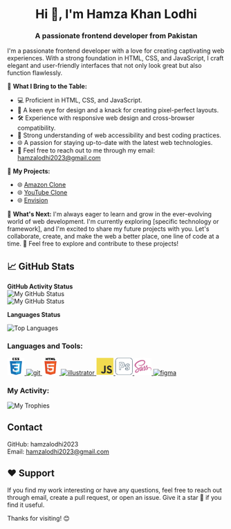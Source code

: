 <h1 align="center">Hi 👋, I'm Hamza Khan Lodhi</h1>
<h3 align="center">A passionate frontend developer from Pakistan</h3>

I'm a passionate frontend developer with a love for creating captivating web experiences. With a strong foundation in HTML, CSS, and JavaScript, I craft elegant and user-friendly interfaces that not only look great but also function flawlessly.

🌟 **What I Bring to the Table:**
- 💻 Proficient in HTML, CSS, and JavaScript.
- 🎨 A keen eye for design and a knack for creating pixel-perfect layouts.
- 🛠️ Experience with responsive web design and cross-browser compatibility.
- 📐 Strong understanding of web accessibility and best coding practices.
- 🌐 A passion for staying up-to-date with the latest web technologies.
- 💬 Feel free to reach out to me through my email: hamzalodhi2023@gmail.com

🔨 **My Projects:**
- 🌐 [Amazon Clone](https://hamzalodhi2023.github.io/amazon-clone/)
- 🌐 [YouTube Clone](https://hamzalodhi2023.github.io/youtube-clone/)
- 🌐 [Envision](https://hamzalodhi2023.github.io/Envision/)

🌱 **What's Next:**
I'm always eager to learn and grow in the ever-evolving world of web development. I'm currently exploring [specific technology or framework], and I'm excited to share my future projects with you. Let's collaborate, create, and make the web a better place, one line of code at a time. 🚀
Feel free to explore and contribute to these projects!

## 📈 GitHub Stats

**GitHub Activity Status**
<br>
![My GitHub Status](https://github-readme-stats.vercel.app/api?username=hamzalodhi2023&&show_icons=true&title_color=ffffff&icon_color=bb2acf&text_color=daf7dc&bg_color=151515) </br>
![My GitHub Status](https://github-readme-activity-graph.vercel.app/graph?username=hamzalodhi2023&theme=react-dark)

**Languages Status**

![Top Languages](https://github-readme-stats.vercel.app/api/top-langs/?username=hamzalodhi2023&&show_icons=true&title_color=ffffff&icon_color=bb2acf&text_color=daf7dc&bg_color=151515)


<h3 align="left">Languages and Tools:</h3>
<p align="left"> <a href="https://www.w3schools.com/css/" target="_blank" rel="noreferrer"> <img src="https://raw.githubusercontent.com/devicons/devicon/master/icons/css3/css3-original-wordmark.svg" alt="css3" width="40" height="40"/> </a> <a href="https://git-scm.com/" target="_blank" rel="noreferrer"> <img src="https://www.vectorlogo.zone/logos/git-scm/git-scm-icon.svg" alt="git" width="40" height="40"/> </a> <a href="https://www.w3.org/html/" target="_blank" rel="noreferrer"> <img src="https://raw.githubusercontent.com/devicons/devicon/master/icons/html5/html5-original-wordmark.svg" alt="html5" width="40" height="40"/> </a> <a href="https://www.adobe.com/in/products/illustrator.html" target="_blank" rel="noreferrer"> <img src="https://www.vectorlogo.zone/logos/adobe_illustrator/adobe_illustrator-icon.svg" alt="illustrator" width="40" height="40"/> </a> <a href="https://developer.mozilla.org/en-US/docs/Web/JavaScript" target="_blank" rel="noreferrer"> <img src="https://raw.githubusercontent.com/devicons/devicon/master/icons/javascript/javascript-original.svg" alt="javascript" width="40" height="40"/> </a> <a href="https://www.photoshop.com/en" target="_blank" rel="noreferrer"> <img src="https://raw.githubusercontent.com/devicons/devicon/master/icons/photoshop/photoshop-line.svg" alt="photoshop" width="40" height="40"/> </a> <a href="https://sass-lang.com" target="_blank" rel="noreferrer"> <img src="https://raw.githubusercontent.com/devicons/devicon/master/icons/sass/sass-original.svg" alt="sass" width="40" height="40"/> </a> <a href="https://www.figma.com/" target="_blank" rel="noreferrer"> <img src="https://www.vectorlogo.zone/logos/figma/figma-icon.svg" alt="figma" width="40" height="40"/> </a></p>


<h3 align="left">My Activity:</h3>

![My Trophies](https://github-profile-trophy.vercel.app/?username=hamzalodhi2023)




## Contact

GitHub: hamzalodhi2023
<br>
Email: hamzalodhi2023@gmail.com
## ❤️ Support
If you find my work interesting or have any questions, feel free to reach out through email, create a pull request, or open an issue. Give it a star 🌟 if you find it useful. 

Thanks for visiting! 😊
